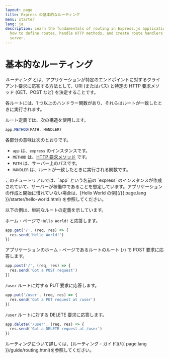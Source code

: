 ```yaml
---
layout: page
title: Express の基本的なルーティング
menu: starter
lang: ja
description: Learn the fundamentals of routing in Express.js applications, including
  how to define routes, handle HTTP methods, and create route handlers for your web
  server.
---
```


# 基本的なルーティング

*ルーティング* とは、アプリケーションが特定のエンドポイントに対するクライアント要求に応答する方法として、URI (またはパス) と特定の HTTP 要求メソッド (GET、POST など) を決定することです。

各ルートには、1 つ以上のハンドラー関数があり、それらはルートが一致したときに実行されます。

ルート定義では、次の構造を使用します。
```js
app.METHOD(PATH, HANDLER)
```

各部分の意味は次のとおりです。

- `app` は、`express` のインスタンスです。
- `METHOD` は、[HTTP 要求メソッド](http://en.wikipedia.org/wiki/Hypertext_Transfer_Protocol) です。
- `PATH` は、サーバー上のパスです。
- `HANDLER` は、ルートが一致したときに実行される関数です。

<div class="doc-box doc-notice" markdown="1">
このチュートリアルでは、`app` という名前の `express` のインスタンスが作成されていて、サーバーが稼働中であることを想定しています。アプリケーションの作成と開始に慣れていない場合は、[Hello World の例](/{{ page.lang }}/starter/hello-world.html) を参照してください。
</div>

以下の例は、単純なルートの定義を示しています。

ホーム・ページで `Hello World!` と応答します。

```js
app.get('/', (req, res) => {
  res.send('Hello World!')
})
```

アプリケーションのホーム・ページであるルートのルート (`/`) で POST 要求に応答します。

```js
app.post('/', (req, res) => {
  res.send('Got a POST request')
})
```

`/user` ルートに対する PUT 要求に応答します。

```js
app.put('/user', (req, res) => {
  res.send('Got a PUT request at /user')
})
```

`/user` ルートに対する DELETE 要求に応答します。

```js
app.delete('/user', (req, res) => {
  res.send('Got a DELETE request at /user')
})
```

ルーティングについて詳しくは、[ルーティング・ガイド](/{{ page.lang }}/guide/routing.html)を参照してください。
